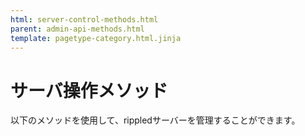 ```yaml
---
html: server-control-methods.html
parent: admin-api-methods.html
template: pagetype-category.html.jinja
---
```

# サーバ操作メソッド

以下のメソッドを使用して、rippledサーバーを管理することができます。